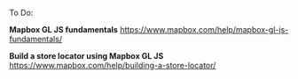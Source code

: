 To Do:

__Mapbox GL JS fundamentals__ 
https://www.mapbox.com/help/mapbox-gl-js-fundamentals/

__Build a store locator using Mapbox GL JS__
https://www.mapbox.com/help/building-a-store-locator/
